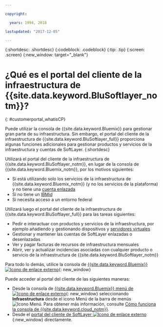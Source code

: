 ```yaml
---

copyright:

  years: 1994, 2018

lastupdated: "2017-12-05"

---
```


{:shortdesc: .shortdesc}
{:codeblock: .codeblock}
{:tip: .tip}
{:screen: .screen}
{:new_window: target="_blank"}


# ¿Qué es el portal del cliente de la infraestructura de {{site.data.keyword.BluSoftlayer_notm}}?
{: #customerportal_whatisCP}

Puede utilizar la consola de {{site.data.keyword.Bluemix}} para gestionar gran parte de su infraestructura. Sin embargo, el portal del cliente de la infraestructura de {{site.data.keyword.BluSoftlayer_full}} proporciona algunas funciones adicionales para gestionar productos y servicios de la infraestructura y cuentas de SoftLayer.
{:shortdesc}

Utilizará el portal del cliente de la infraestructura de {{site.data.keyword.BluSoftlayer_notm}}, en lugar de la consola de {{site.data.keyword.Bluemix_notm}}, por los motivos siguientes:
  * Si está utilizando solo los servicios de la infraestructura de {{site.data.keyword.Bluemix_notm}} (y no los servicios de la plataforma) y no tiene una [cuenta enlazada](/docs/cloud-platform/accounts/softlayerlink.html#link_user_accounts)
  * Si no tiene un [IBMid](/docs/admin/softlayerlink.html#switching-to-ibmid)
  * Si necesita acceso a un entorno federal

Utilizará luego el portal del cliente de la infraestructura de {{site.data.keyword.BluSoftlayer_full}} para las tareas siguientes:
  * Pedir e interactuar con productos y servicios de la infraestructura, por ejemplo añadiendo y gestionando dispositivos y [servidores virtuales](/docs/vsi/vsi_index.html#getting-started-with-virtual-servers)
  * Gestionar y mantener las cuentas de SoftLayer enlazadas o desenlazadas
  * Ver y pagar facturas de recursos de infraestructura mensuales
  * Abrir, ver y actualizar incidencias asociadas con cualquier producto o servicio de la infraestructura de {{site.data.keyword.BluSoftlayer_notm}}

Para todo lo demás, utilice la consola de [{{site.data.keyword.Bluemix}} ![Icono de enlace externo](../icons/launch-glyph.svg)](https://console.bluemix.net){: new_window}

Puede acceder al portal del cliente de las siguientes maneras:
* Desde la consola de [{{site.data.keyword.Bluemix}} menú de ![Icono de enlace externo](../icons/launch-glyph.svg)](https://console.bluemix.net){: new_window} seleccionando **Infraestructura** desde el icono Menú de la barra de menús ![Icono Menú](../icons/icon_hamburger.svg). Para obtener más información, consulte [Cómo funciona la consola de {{site.data.keyword.cloud_notm}}](/docs/overview/ui.html#ui).
* Desde el [portal del cliente de SoftLayer ![Icono de enlace externo](../icons/launch-glyph.svg)](https://control.softlayer.com/){:new_window} directamente.
